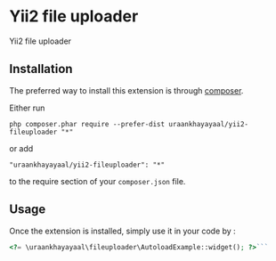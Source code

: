 Yii2 file uploader
==================
Yii2 file uploader

Installation
------------

The preferred way to install this extension is through [composer](http://getcomposer.org/download/).

Either run

```
php composer.phar require --prefer-dist uraankhayayaal/yii2-fileuploader "*"
```

or add

```
"uraankhayayaal/yii2-fileuploader": "*"
```

to the require section of your `composer.json` file.


Usage
-----

Once the extension is installed, simply use it in your code by  :

```php
<?= \uraankhayayaal\fileuploader\AutoloadExample::widget(); ?>```